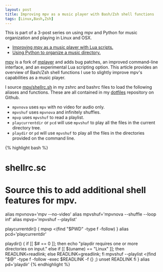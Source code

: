 ```yaml
---
layout: post
title: Improving mpv as a music player with Bash/Zsh shell functions
tags: [Linux,Bash,Zsh]
---
```


This is part of a 3-post series on using mpv and Python
for music organization and playing in Linux and OSX.

+ [Improving mpv as a music player with Lua scripts.][mpv-lua-scripting]
+ [Using Python to organize a music directory.][music-organizer]

[mpv][mpv] is a fork of [mplayer][mplayer] and adds
bug patches, an improved command-line interface, and
an experimental Lua scripting option.
This article provides an overview of Bash/Zsh shell functions
I use to slightly improve mpv's capabilities as a music player.

I source [mpv/shellrc.sh][mpv/shellrc.sh] in my zshrc and bashrc
files to load the following aliases and functions.
These are all contained in my [dotfiles][dotfiles] repository on Github.

+ `mpvnova` uses `mpv` with no video for audio only.
+ `mpvshuf` uses `mpvnova` and infinitely shuffles.
+ `mpvp` uses `mpvshuf` to read a playlist.
+ `playcurrentdir` or `pcd` will use `mpvshuf` to play all the files in the
   current directory tree.
+ `playdir` or `pd` will use `mpvshuf` to play all the files in the
   directories provided on the command line.

{% highlight bash %}
# shellrc.sc
# Source this to add additional shell features for mpv.

alias mpvnova='mpv --no-video'
alias mpvshuf='mpvnova --shuffle --loop inf'
alias mpvp='mpvshuf --playlist'

playcurrentdir() {
  mpvp <(find "$PWD" -type f -follow)
}
alias pcd='playcurrentdir'

playdir() {
  if [[ $# == 0 ]]; then
    echo "playdir requires one or more directories on input."
  else
    if [[ $(uname) == "Linux" ]]; then READLINK=readlink;
    else READLINK=greadlink; fi
    mpvshuf --playlist <(find "$@" -type f -follow -exec $READLINK -f {} \;)
    unset READLINK
  fi
}
alias pd='playdir'
{% endhighlight %}

[dotfiles]: https://github.com/bamos/dotfiles
[mpv]: http://mpv.io
[mplayer]: http://www.mplayerhq.hu

[mpv-lua-scripting]: /2014/07/05/mpv-lua-scripting
[music-organizer]: /2014/07/05/music-organizer/

[mpv/shellrc.sh]: https://github.com/bamos/dotfiles/blob/master/.mpv/shellrc.sh
